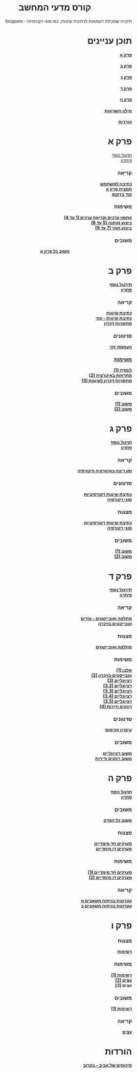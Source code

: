 <h1 style="text-align:center;">קורס מדעי המחשב</h1>
<div align="right">Snippets - תיקייה שמכילה דוגמאות לכתיבת שיטות, כמו סוגי רקורסיות</p>
<p>
  <h1>תוכן עניינים</h1>
  <h4><a href="https://github.com/avivper/ComputerScience#%D7%A4%D7%A8%D7%A7-%D7%90">פרק א</a></h4>
  <h4><a href="https://github.com/avivper/ComputerScience#%D7%A4%D7%A8%D7%A7-%D7%91">פרק ב</a></h4>
  <h4><a href="https://github.com/avivper/ComputerScience/blob/main/README.md#%D7%A4%D7%A8%D7%A7-%D7%92-1">פרק ג</h4>
  <h4><a href="https://github.com/avivper/ComputerScience?tab=readme-ov-file#%D7%A4%D7%A8%D7%A7-%D7%93-1">פרק ד</a></h4>
  <h4><a href="https://github.com/avivper/ComputerScience#%D7%A4%D7%A8%D7%A7-%D7%94">פרק ה</a></h4>
  <h4><a href="https://docs.google.com/document/d/1E5lTfM0QEkHOZagctItpQ-hm-lhloN_6ulNiRlHhl-Q/edit?usp=sharing">מילון השגיאות</a></h4>
  <h4><a href="https://github.com/avivper/ComputerScience/blob/main/README.md#%D7%94%D7%95%D7%A8%D7%93%D7%95%D7%AA-1">הורדות</a></h4>
</p>
<p style="text-align:center;"> 
  <h1>פרק א</h1>
  <p>
    <a href="https://drive.google.com/file/d/13eqXO-jXVOyVAMB4nxbDNLFCxsxQdWeY/view">תרגול נוסף</a><br>
    <a href="https://drive.google.com/file/d/1wGDqRJDwpdA2uGRZFXRxQ3hPGSaWC0nk/view">פיתרון</a><br>
  </p>
  <h3>קריאה</h3>
<p>
  <b><a href= "https://drive.google.com/file/d/1D_T6rEhG6G54UmRRnLSxk5hWjCfKHCau/view">כתיבה למשתמש</a></b><br>
  <b><a href="https://docs.google.com/document/d/1kHPTRFQET7A-fUUbNRSMc4GeV9xbES15POiMqul1aFU/edit">תמצית פרק א</a></b><br>
  <b><a href="https://drive.google.com/file/d/1syZpD_FDo8CaAAgeq2b3Po-eshw0q7iV/view">קוד בדוקס</a></b>
</p>
  <h3>משימות</h3>
  <p>
    <b><a href= "https://drive.google.com/file/d/1i4sDSC-VGV6OyUu1PpmMppEBh6eUkJex/view">אחסון ערכים וקריאת ערכים [1 עד 4]</a><br>
    <b><a href= "https://drive.google.com/file/d/1HN4bdVMxvMneLXUZMiXS-VtgYjEbbQkX/view">ביצוע מותנה [5 עד 6]</a><br>
    <b><a href= "https://drive.google.com/file/d/1ojQU-gWkrKmp3BXqwSQlVc2du6T9pAs6/view">ביצוע חוזר [7 עד 9]</a><br>
  </p>
  <h3>משובים</h3>
  <p style="text-align:center;">
    <b><a href ="https://docs.google.com/document/d/1cbCG3wZp6EKVxtQ5FxSQyHg1pXAEW8ev6ktQdRbKPrc/edit">משוב כל פרק א</a></b><br>
  </p>
</p>

<p>
  <h1>פרק ב</h1>
  <p>
    <b><a href="https://drive.google.com/file/d/1SN6pjH3AXUTFTpdgxGDx8X1plbIG_fVT/view">תירגול נוסף</a></b><br>
    <b><a href="https://drive.google.com/file/d/1wq4yMSRZiyjwG_h1kT1Q4Cgk-LF2QPCh/view">פתרון</a></b>
  </p>
  <h3>קריאה</h3>
  <p>
    <b><a href="https://docs.google.com/presentation/d/168gNhrAh4C9Apeaa5NFdwyVR24vIFfmaV_iyw531zRk/edit#slide=id.p">כתיבת שיטות</a></b><br>
    <b><a href="https://drive.google.com/file/d/1drsVNkIrjgjySHe3AoM87h4sIFS-1vyH/view">כתיבת שיטות - עזר</a></b><br>
    <b><a href="https://drive.google.com/file/d/1uJESH8qoza35PoK05BBELhnH3nru_-XU/view">מחסניות זיכרון</a></b><br>
  </p>
  <h3>סרטונים</h3>
  <p>
    <b><a href="https://drive.google.com/file/d/13_hnqlT7rgCtVMkGMp1W_QKJvzZItZTA/view">העמסת יתר</b><br>
  </p>
  <h3>משימות</h3>
  <p>
      <b><a href="https://drive.google.com/file/d/1d3nD3o0lBEWHcJ0VNqC8PuSRAxWl8NWn/view">לומדה [1]</a></b><br>
      <b><a href="https://drive.google.com/file/d/1uMLHStoO4xOL0HiG3JnWEr7_U1vaVw8k/view">מחרוזות באיטרציה [2]</a></b><br>
      <b><a href="https://drive.google.com/file/d/1qkDLMZk0rE3kBmPmSsCtkywhdbigc2By/view">מחסניות זיכרון לשיטות [3]</a></b><br>
  </p>
  <h3>משובים</h3>
  <p>
    <b><a href="https://docs.google.com/presentation/d/1Rl9MKarIuiPKKU1bvizLjh6W54KzeYBcDZiMcl48lc8/edit">משוב [1]</a></b><br>
    <b><a href="https://docs.google.com/document/d/14AW35kKOQ_3Z61iMNmW5-EeEVwh-Um-nB_9MthZoCLk/edit">משוב [2]</a></b><br>
  </p>
</p>

<p>
  <h1>פרק ג</h1>
  <p>
    <b><a href="https://drive.google.com/file/d/1zBgkmtgYpeTI4oaN7SGGSuDMaCc4XtK0/view">תרגול נוסף</a></b><br>
    <b><a href="https://drive.google.com/file/d/1Rxf2m2EvuewCQlH5ir6vKlnaxQtQoX0O/view">פתרון</a></b><br>
  </p>
  <h3>קריאה</h3>
  <p>
    <b><a href="https://drive.google.com/file/d/1OMyVAmqcx18F2VjZCaz7ykdu5VliUn26/view">זמן ריצה באיטרציה ורקורסיה</a></b><br>
  </p>
  <h3>סרטונים</h3>
  <p>
    <b><a href="https://drive.google.com/file/d/13_hnqlT7rgCtVMkGMp1W_QKJvzZItZTA/view">כתיבת שיטות רקורסיביות</a></b><br>
    <b><a href="https://drive.google.com/file/d/1XssZlbmDI7UZTI0ImTVsl7kBtNPe2COQ/view">סוגי רקורסיה</a></b><br>
  </p>
  <h3>מצגות</h3>
  <p>
    <b><a href="https://docs.google.com/presentation/d/1ZBfbRs6qP_FWclFdA3KTO3YAoK7yRL3XITBZPTRnjIk/edit">כתיבת שיטות רקורסיביות</a></b><br>
    <b><a href="https://docs.google.com/presentation/d/1HF3RwVx5yPQ9U4Iygfl-fokgGZ5N1eG1wlxAVqhUlOU/edit">סוגי רקורסיה</a></b><br>
  </p>
  <h3>משובים</h3>
  <p>
    <b><a href="https://docs.google.com/document/d/1ax2j90rY-rsXXxIxPxOoOv24WkhC3Ud5GD-vocz5iXo/edit">משוב [1]</a></b><br>
    <b><a href="https://docs.google.com/document/d/1um2s6K4PGt-fWWa9CHdyu0-SfgrYZJ1mzaptIk6rKUo/edit">משוב [2]</a></b><br>
  </p>
</p>

<p>
  <h1>פרק ד</h1>
  <b><a href="https://drive.google.com/file/d/1ELgNJ7bZf7JhxK0jrqXWKbbY94GI-610/view">תירגול נוסף</a></b><br>
  <b><a href="https://drive.google.com/file/d/1RvH91eh_01kuLon0e8XJT17TpJwhEtu8/view">פיתרון</a></b><br>
  <h3>קריאה</h3>
  <b><a href ="https://drive.google.com/file/d/18k4I4PCRkGAZ1fjXVmLrOln2esbua3Is/view?pli=1">מחלקה ואובייקטים - עזרים </a></b><br>
  <b><a href = "https://drive.google.com/file/d/1qrcmd94QlVibMYCF9W3x97d7_EGYLQi4/view">אובייקטים בזיכרון</a></b><br>
  <h3>מצגות</h3>
  <p>
    <b><a href ="https://docs.google.com/presentation/d/1sHN3NNou_OF6yzdXwJeyDU2lfskB9RB_PQXHsqweS4o/edit#slide=id.p">
      מחלקה ואובייקטים
    </a></b>
    <b><a href="https://docs.google.com/presentation/d/1sjpvVDZlxuR3NVi94SeQ9RTlXFtFSWrocKVBR0aKhPk/edit#slide=id.p"></a><b><br>
  </p>
  <h3>משימות</h3>
  <b><a href="https://drive.google.com/file/d/11kbdQDZapLI25Seb_iKWIRPxV0LGD-TY/view">מלבן [1]</a></b><br>
  <b><a href="https://drive.google.com/file/d/1SIpgza3ro5R-ROH3zD1KkwrihpXkpGe4/view">אובייקטים בזיכרון [2]</a></b><br>
  <b><a href="https://drive.google.com/file/d/1LXdacSn3iRRKaIhSwOljgxml83sU0r5K/view">רציונליים [3]</a></b><br>
  <b><a href="https://drive.google.com/file/d/1bJKfmI370Q15ASgQ3TtDS_MXMYsk7Kbn/view">רציונליים [3.2]</a></b><br>
  <b><a href="https://drive.google.com/file/d/1dbjmL-lBQKoXs55_iKynLTdct7idOnjD/view">רציונליים [3.3]</a></b><br>
  <b><a href="https://drive.google.com/file/d/1N_ijy2p7YnD4V7_8KtBWXh0y8lHgM2V3/view">רציונליים [3.4]</a></b><br>
  <b><a href="https://drive.google.com/file/d/1HO-5vADdeBt_f1s9HNge7PzPvrrvz_yk/view">רציונליים [3.5]</a></b><br>
  <b><a href="https://drive.google.com/file/d/1c53TQnSONE2Elj_7ShQK8_H7N-hCz-Gr/view">רווקים ודירות [4]</a></b><br>
  <h3>סרטונים</h3>
  <b><a href="https://drive.google.com/file/d/1lnzEPkh4z1g9xkg5GUrFTNbKmmC1HApv/view?usp=drive_link">עיקרון הכימוס</a></b><br>
  <h3>משובים</h3>
  <b><a href="https://docs.google.com/document/d/1FaRdMISq_Yny5q0gBKrDUPUghNwMlQI4MZzRcgegD8A/edit">משוב רציונליים</a></b><br>
  <b><a href="https://docs.google.com/document/d/1ahztbxdOQbIpawbnQFEyT9YTvg1qiSGBNW4aBrk5Us8/edit">משוב רווקים ודירות</a></b><br>
</p>

<p>
  <h1>פרק ה</h1>
  <b><a href="https://drive.google.com/file/d/15WQFPB1ZfIYtu3rB5Wsv2dzYFNtQqBEl/view">תרגול נוסף</a></b><br>
  <b><a href="https://drive.google.com/file/d/1mUKCtADu6yhaSCkZ5QB8TfWxaQ8YtIob/view">פתרון</a></b><br>
  <h3>משובים</h3>
  <b><a href="https://docs.google.com/presentation/d/1Rd0za5iXOKX87b75C1aV1YgQUoqO0g3CU61qgSiRy0s/edit">משוב כל הפרק</a></b><br>
  <h3>מצגות</h3>
  <b><a href="https://docs.google.com/presentation/d/1_zdnu4H3TCBD_fP37l4QwPTj0D3RMUT_6YFFnvTo4yQ/edit#slide=id.p">מערכים חד מימדיים</a></b><br>
  <b><a href="https://docs.google.com/presentation/d/1A8AAa3r5DyI-X99xEeaDg3gu-tLeH9CVunhxJ24M7Jo/edit#slide=id.p">מערכים דו מימדיים</a></b><br>
  <h3>משימות</h3>
  <b><a href="https://drive.google.com/file/d/1K6VVDUPNTUiTdEJayzN9wXwzQiMUHJyE/view">מערכים חד מימדיים [1]</a></b><br>
  <b><a href="https://drive.google.com/file/d/1f8ZjhEtpaRP28BQ5vQD1T_0sbTwY1utq/view">מערכים דו מימדיים [2]</a></b><br>
  <h3>קריאה</h3>
  <b><a href="https://drive.google.com/file/d/1ZPgR52gj0WaeOtRLN29Qyf8N2RXFAs5n/view">עקרונות בניתוח משאבים א</a></b><br>
  <b><a href="https://drive.google.com/file/d/1ti2K5Aai95FcqQ9ub81HyBGak-7bPark/view">עקרונות בניתוח משאבים ב</a></b><br>



<h1>פרק ו</h1>
<h3>מצגות</h3>
<b><a href="https://docs.google.com/presentation/d/17IAovPVOJOog93l6elUazivFaitVDKBN-1UMYYWmkio/edit#slide=id.p">רשימות</a></b><br>
<h3>משימות</h3>
<b><a href="https://drive.google.com/file/d/1Gdm9ojgPnZVNxDLqE45PwBN3qa4tIfpM/view">רשימות [1]</a></b><br>
<b><a href="https://drive.google.com/file/d/1Eyc1fFZRNchJzHnRHZairqt_vlf4Cn3r/view">עצים [2]</a></b><br>
<b><a href="https://drive.google.com/file/d/1xekc0q3Ru0wcCLCXZ6KnxDStiMLXcvWK/view"></a>עצים [3]</b><br>
<h3>משובים</h3>
<b><a href="https://docs.google.com/presentation/d/1RWK5toRYJV8XGIbWQMs23IdvHzv-jZtWfEa6c-aCM6U/edit#slide=id.p1">רשימות [1]</a></b>
<h3>קריאה</h3>
<b><a href="https://drive.google.com/file/d/1yeq5xRSEIxhwFi3gmDtScjyvJKolLAmj/view">עצים</a></b>
</p>

<p>
  <h1>הורדות</h1>
  <p>
    <b><a href="">סיכומים של אביב - בקרוב</a></b><br> 
  </p>
</p>
